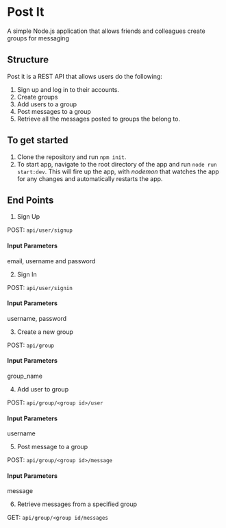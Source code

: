 # Post It
A simple Node.js application that allows friends and colleagues create groups for messaging
## Structure
Post it is a REST API that allows users do the following:
1. Sign up and log in to their accounts.
2. Create groups 
3. Add users to a group
4. Post messages to a group
5. Retrieve all the messages posted to groups the belong to.
## To get started
1. Clone the repository and run `npm init`. 
2. To start app, navigate to the root directory of the app and run  `node run start:dev`.
This will fire up the app, with *nodemon* that watches the app for any changes and automatically restarts the app.

## End Points
1. Sign Up

POST: `api/user/signup`
#### Input Parameters
email, username and password

2. Sign In

POST: `api/user/signin`
#### Input Parameters
username, password

3. Create a new group

POST: `api/group`
#### Input Parameters
group_name

4.  Add user to group

POST: `api/group/<group id>/user`
#### Input Parameters
username

5. Post message to a group

POST: `api/group/<group id>/message`
#### Input Parameters
message

6. Retrieve messages from a specified group

GET: `api/group/<group id/messages`
